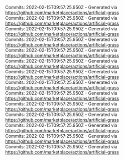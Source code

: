 Commits: 2022-02-15T09:57:25.950Z - Generated via https://github.com/marketplace/actions/artificial-grass
<br>
Commits: 2022-02-15T09:57:25.950Z - Generated via https://github.com/marketplace/actions/artificial-grass
<br>
Commits: 2022-02-15T09:57:25.950Z - Generated via https://github.com/marketplace/actions/artificial-grass
<br>
Commits: 2022-02-15T09:57:25.950Z - Generated via https://github.com/marketplace/actions/artificial-grass
<br>
Commits: 2022-02-15T09:57:25.950Z - Generated via https://github.com/marketplace/actions/artificial-grass
<br>
Commits: 2022-02-15T09:57:25.950Z - Generated via https://github.com/marketplace/actions/artificial-grass
<br>
Commits: 2022-02-15T09:57:25.950Z - Generated via https://github.com/marketplace/actions/artificial-grass
<br>
Commits: 2022-02-15T09:57:25.950Z - Generated via https://github.com/marketplace/actions/artificial-grass
<br>
Commits: 2022-02-15T09:57:25.950Z - Generated via https://github.com/marketplace/actions/artificial-grass
<br>
Commits: 2022-02-15T09:57:25.950Z - Generated via https://github.com/marketplace/actions/artificial-grass
<br>
Commits: 2022-02-15T09:57:25.950Z - Generated via https://github.com/marketplace/actions/artificial-grass
<br>
Commits: 2022-02-15T09:57:25.950Z - Generated via https://github.com/marketplace/actions/artificial-grass
<br>
Commits: 2022-02-15T09:57:25.950Z - Generated via https://github.com/marketplace/actions/artificial-grass
<br>
Commits: 2022-02-15T09:57:25.950Z - Generated via https://github.com/marketplace/actions/artificial-grass
<br>
